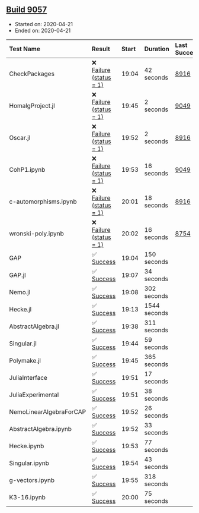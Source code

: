 ## [Build 9057](https://oscarci.mathematik.uni-kl.de/job/oscar/9057/)

* Started on: 2020-04-21
* Ended on: 2020-04-21

| Test Name    | Result | Start | Duration | Last Success | First Failure |
|:-------------|:-------|:------|:---------|:-------------|:--------------|
| CheckPackages | ❌ [Failure (status = 1)](https://oscarci.mathematik.uni-kl.de/job/oscar/9057/artifact/logs/build-9057/CheckPackages.log) | 19:04 | 42 seconds | [8916](https://oscarci.mathematik.uni-kl.de/job/oscar/8916/) | [8920](https://oscarci.mathematik.uni-kl.de/job/oscar/8920/) |
| HomalgProject.jl | ❌ [Failure (status = 1)](https://oscarci.mathematik.uni-kl.de/job/oscar/9057/artifact/logs/build-9057/HomalgProject.jl.log) | 19:45 | 2 seconds | [9049](https://oscarci.mathematik.uni-kl.de/job/oscar/9049/) | [9050](https://oscarci.mathematik.uni-kl.de/job/oscar/9050/) |
| Oscar.jl | ❌ [Failure (status = 1)](https://oscarci.mathematik.uni-kl.de/job/oscar/9057/artifact/logs/build-9057/Oscar.jl.log) | 19:52 | 2 seconds | [8916](https://oscarci.mathematik.uni-kl.de/job/oscar/8916/) | [8920](https://oscarci.mathematik.uni-kl.de/job/oscar/8920/) |
| CohP1.ipynb | ❌ [Failure (status = 1)](https://oscarci.mathematik.uni-kl.de/job/oscar/9057/artifact/logs/build-9057/CohP1.ipynb.log) | 19:53 | 16 seconds | [9049](https://oscarci.mathematik.uni-kl.de/job/oscar/9049/) | [9050](https://oscarci.mathematik.uni-kl.de/job/oscar/9050/) |
| c-automorphisms.ipynb | ❌ [Failure (status = 1)](https://oscarci.mathematik.uni-kl.de/job/oscar/9057/artifact/logs/build-9057/c-automorphisms.ipynb.log) | 20:01 | 18 seconds | [8916](https://oscarci.mathematik.uni-kl.de/job/oscar/8916/) | [8920](https://oscarci.mathematik.uni-kl.de/job/oscar/8920/) |
| wronski-poly.ipynb | ❌ [Failure (status = 1)](https://oscarci.mathematik.uni-kl.de/job/oscar/9057/artifact/logs/build-9057/wronski-poly.ipynb.log) | 20:02 | 16 seconds | [8754](https://oscarci.mathematik.uni-kl.de/job/oscar/8754/) | [8755](https://oscarci.mathematik.uni-kl.de/job/oscar/8755/) |
| GAP | ✅ [Success](https://oscarci.mathematik.uni-kl.de/job/oscar/9057/artifact/logs/build-9057/GAP.log) | 19:04 | 150 seconds |  |  |
| GAP.jl | ✅ [Success](https://oscarci.mathematik.uni-kl.de/job/oscar/9057/artifact/logs/build-9057/GAP.jl.log) | 19:07 | 34 seconds |  |  |
| Nemo.jl | ✅ [Success](https://oscarci.mathematik.uni-kl.de/job/oscar/9057/artifact/logs/build-9057/Nemo.jl.log) | 19:08 | 302 seconds |  |  |
| Hecke.jl | ✅ [Success](https://oscarci.mathematik.uni-kl.de/job/oscar/9057/artifact/logs/build-9057/Hecke.jl.log) | 19:13 | 1544 seconds |  |  |
| AbstractAlgebra.jl | ✅ [Success](https://oscarci.mathematik.uni-kl.de/job/oscar/9057/artifact/logs/build-9057/AbstractAlgebra.jl.log) | 19:38 | 311 seconds |  |  |
| Singular.jl | ✅ [Success](https://oscarci.mathematik.uni-kl.de/job/oscar/9057/artifact/logs/build-9057/Singular.jl.log) | 19:44 | 59 seconds |  |  |
| Polymake.jl | ✅ [Success](https://oscarci.mathematik.uni-kl.de/job/oscar/9057/artifact/logs/build-9057/Polymake.jl.log) | 19:45 | 365 seconds |  |  |
| JuliaInterface | ✅ [Success](https://oscarci.mathematik.uni-kl.de/job/oscar/9057/artifact/logs/build-9057/JuliaInterface.log) | 19:51 | 17 seconds |  |  |
| JuliaExperimental | ✅ [Success](https://oscarci.mathematik.uni-kl.de/job/oscar/9057/artifact/logs/build-9057/JuliaExperimental.log) | 19:51 | 38 seconds |  |  |
| NemoLinearAlgebraForCAP | ✅ [Success](https://oscarci.mathematik.uni-kl.de/job/oscar/9057/artifact/logs/build-9057/NemoLinearAlgebraForCAP.log) | 19:52 | 26 seconds |  |  |
| AbstractAlgebra.ipynb | ✅ [Success](https://oscarci.mathematik.uni-kl.de/job/oscar/9057/artifact/logs/build-9057/AbstractAlgebra.ipynb.log) | 19:52 | 33 seconds |  |  |
| Hecke.ipynb | ✅ [Success](https://oscarci.mathematik.uni-kl.de/job/oscar/9057/artifact/logs/build-9057/Hecke.ipynb.log) | 19:53 | 77 seconds |  |  |
| Singular.ipynb | ✅ [Success](https://oscarci.mathematik.uni-kl.de/job/oscar/9057/artifact/logs/build-9057/Singular.ipynb.log) | 19:54 | 43 seconds |  |  |
| g-vectors.ipynb | ✅ [Success](https://oscarci.mathematik.uni-kl.de/job/oscar/9057/artifact/logs/build-9057/g-vectors.ipynb.log) | 19:55 | 318 seconds |  |  |
| K3-16.ipynb | ✅ [Success](https://oscarci.mathematik.uni-kl.de/job/oscar/9057/artifact/logs/build-9057/K3-16.ipynb.log) | 20:00 | 75 seconds |  |  |
